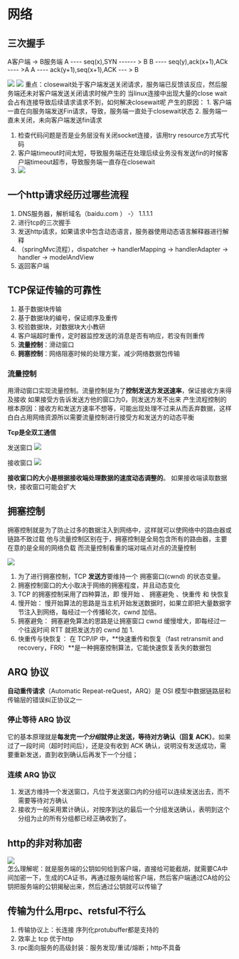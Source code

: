 # 网络
## 三次握手
A客户端 -> B服务端
A ---- seq(x),SYN ------ > B
B ---- seq(y),ack(x+1),ACk ---- >A
A ---- ack(y+1),seq(x+1),ACK --- > B

![](/技术学习流程/pic/2023-04-09-16-06-11.png)
![](/技术学习流程/pic/2023-04-09-16-06-47.png)
重点：closewait处于客户端发送关闭请求，服务端已反馈该反应，然后服务端还未对客户端发送关闭请求时候产生的
当linux连接中出现大量的close wait会占有连接导致后续请求请求不到，如何解决closewait呢
产生的原因：
    1. 客户端一直在向服务端发送Fin请求，导致，服务端一直处于closewait状态
    2. 服务端一直未关闭，未向客户端发送fin请求  
   
 1. 检查代码问题是否是业务层没有关闭socket连接，该用try resource方式写代码
 2. 客户端timeout时间太短，导致服务端还在处理后续业务没有发送fin的时候客户端timeout超市，导致服务端一直存在closewait
 3. ![](/技术学习流程/pic/2024-02-22-17-56-56.png/)

## 一个http请求经历过哪些流程
1. DNS服务器，解析域名（baidu.com ） -〉 1.1.1.1
2. 进行tcp的三次握手
3. 发送http请求，如果请求中包含动态语言，服务器使用动态语言解释器进行解释
4. （springMvc流程），dispatcher -> handlerMapping -> handlerAdapter -> handler -> modelAndView
5. 返回客户端
   
## TCP保证传输的可靠性
1. 基于数据块传输
2. 基于数据块的编号，保证顺序及重传
3. 校验数据块，对数据块大小教研
4. 客户端超时重传，定时器监控发送的消息是否有响应，若没有则重传
5. **流量控制**：滑动窗口
6. **拥塞控制**：网络阻塞时候的处理方案，减少网络数据包传输

### 流量控制
用滑动窗口实现流量控制。流量控制是为了**控制发送方发送速率**，保证接收方来得及接收
如果接受方告诉发送方他的窗口为0，则发送方发不出来
产生流程控制的根本原因：接收方和发送方速率不想等，可能出现处理不过来从而丢弃数据，这样白白占用网络资源所以需要流量控制进行接受方和发送方的动态平衡

**Tcp是全双工通信**

发送窗口
![](/技术学习流程/pic/2023-04-11-22-56-29.png)

接收窗口
![](/技术学习流程/pic/2023-04-11-22-58-27.png)

**接收窗口的大小是根据接收端处理数据的速度动态调整的**。 如果接收端读取数据快，接收窗口可能会扩大

## 拥塞控制
拥塞控制就是为了防止过多的数据注入到网络中，这样就可以使网络中的路由器或链路不致过载
他与流量控制区别在于，拥塞控制是全局包含所有的路由器，主要在意的是全局的网络负载
而流量控制看重的端对端点对点的流量控制

![](/技术学习流程/pic/2023-04-11-23-19-34.png)
1. 为了进行拥塞控制，TCP **发送方**要维持一个 拥塞窗口(cwnd) 的状态变量。
2. 拥塞控制窗口的大小取决于网络的拥塞程度，并且动态变化
3. TCP 的拥塞控制采用了四种算法，即 慢开始 、 拥塞避免 、快重传 和 快恢复
4. 慢开始： 慢开始算法的思路是当主机开始发送数据时，如果立即把大量数据字节注入到网络，每经过一个传播轮次，cwnd 加倍。
5. 拥塞避免： 拥塞避免算法的思路是让拥塞窗口 cwnd 缓慢增大，即每经过一个往返时间 RTT 就把发送方的 cwnd 加 1.
6. 快重传与快恢复： 在 TCP/IP 中，**快速重传和恢复（fast retransmit and recovery，FRR）**是一种拥塞控制算法，它能快速恢复丢失的数据包

## ARQ 协议
**自动重传请求**（Automatic Repeat-reQuest，ARQ）是 OSI 模型中数据链路层和传输层的错误纠正协议之一
### 停止等待 ARQ 协议
它的基本原理就是**每发完*一个分组*就停止发送，等待对方确认（回复 ACK）**。如果过了一段时间（超时时间后），还是没有收到 ACK 确认，说明没有发送成功，需要重新发送，直到收到确认后再发下一个分组；

### 连续 ARQ 协议
1. 发送方维持一个发送窗口，凡位于发送窗口内的分组可以连续发送出去，而不需要等待对方确认
2. 接收方一般采用累计确认，对按序到达的最后一个分组发送确认，表明到这个分组为止的所有分组都已经正确收到了。

## http的非对称加密
![](/技术学习流程/pic/2023-04-12-22-10-33.png)  
怎么理解呢：就是服务端的公钥如何给到客户端，直接给可能截胡，就需要CA中间加密一下，生成的CA证书，再通过服务端给客户端，然后客户端通过CA给的公钥把服务端的公钥揭秘出来，然后通过公钥就可以传输了

## 传输为什么用rpc、retsful不行么
1. 传输协议上：长连接 序列化protubuffer都是支持的
2. 效率上 tcp 优于http
3. rpc面向服务的高级封装：服务发现/重试/熔断；http不具备
